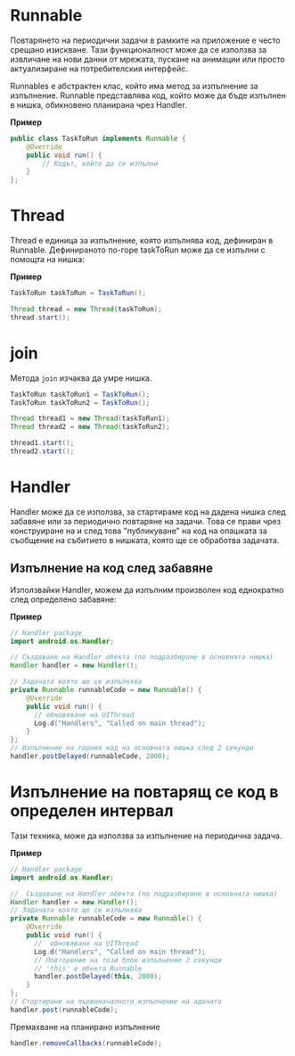 # Runnable

Повтарянето на периодични задачи в рамките на приложение е често срещано изискване. Тази функционалност може да се използва за извличане на нови данни от мрежата, пускане на анимации или просто актуализиране на потребителския интерфейс.

Runnables е абстрактен клас, който има метод за изпълнение за изпълнение. Runnable представлява код, който може да бъде изпълнен в нишка, обикновено планирана чрез Handler.

**Пример**

```java
public class TaskToRun implements Runnable {
    @Override
    public void run() {
        // Кодът, който да се изпълни
    }
};
```
# Thread

Thread е единица за изпълнение, която изпълнява код, дефиниран в Runnable. Дефинираното по-горе taskToRun може да се изпълни с помощта на нишка:

**Пример**

```java
TaskToRun taskToRun = TaskToRun();

Thread thread = new Thread(taskToRun);
thread.start();
```

# join

Метода ```join``` изчаква да умре нишка.

```java
TaskToRun taskToRun1 = TaskToRun();
TaskToRun taskToRun2 = TaskToRun();

Thread thread1 = new Thread(taskToRun1);
Thread thread2 = new Thread(taskToRun2);

thread1.start();
thread2.start();
```

# Handler

Handler може да се използва, за стартираме код на дадена нишка след забавяне или за периодично повтаряне на задачи. Това се прави чрез конструиране на и след това "публикуване" на код на опашката за съобщение на събитието в нишката, която ще се обработва задачата.

## Изпълнение на код след забавяне

Използвайки Handler, можем да изпълним произволен код еднократно след определено забавяне: 

**Пример**

```java
// Handler package
import android.os.Handler;

// Създаване на Handler обекта (по подразбиране в основната нишка)
Handler handler = new Handler();

// Задачата която ще се изпълнява
private Runnable runnableCode = new Runnable() {
    @Override
    public void run() {
      // обновяване на UIThread
      Log.d("Handlers", "Called on main thread");
    }
};
// Изпълнение на горния код на основната нишка след 2 секунди
handler.postDelayed(runnableCode, 2000);
```

# Изпълнение на повтарящ се код в определен интервал

Тази техника, може да използва за изпълнение на периодична задача.

**Пример**

```java
// Handler package
import android.os.Handler;

//  Създаване на Handler обекта (по подразбиране в основната нишка)
Handler handler = new Handler();
// Задачата която ще се изпълнява
private Runnable runnableCode = new Runnable() {
    @Override
    public void run() {
      //  обновяване на UIThread
      Log.d("Handlers", "Called on main thread");
      // Повторение на този блок изпълнение 2 секунди
      // 'this' е обекта Runnable
      handler.postDelayed(this, 2000);
    }
};
// Стартиране на първоначалното изпълнение на адачата
handler.post(runnableCode);
```
Премахване на планирано изпълнение 

```java
handler.removeCallbacks(runnableCode);
```



